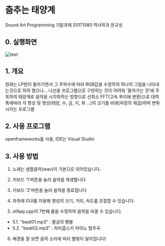 # 춤추는 태양계
Sound Art Programming 기말과제 
20171580 역사학과 문규성

## 0. 실행화면
![test](https://user-images.githubusercontent.com/55483479/70780668-685fe080-1dc8-11ea-898a-63af255a8479.png)

## 1. 개요
원래는 LP판이 돌아가면서 그 주파수에 따라 RGB값을 수정하여 하나의 그림을 나타내는것으로 하려 했으나...
나선을 프로그램으로 구현하는 것이 어려워 '돌아가는 것'에 주목하여 태양계로 음악을 시각화하는 방향으로 선회소
FFT(고속 푸리에 변환)으로 대역폭에따라 각 항성 및 행성(태양, 수, 금, 지, 화 ...)의 크기를 비례(파장의 제곱)하여 변화시키는 프로그램

## 2. 사용 프로그램
openframeworks를 사용, IDE는 Visual Studio

## 3. 사용 방법
1. 노래는 샘플음악(wav)이 기본으로 되어있습니다. 

2. 키보드 '1'버튼을 눌러 음악을 재생합니다

3. 키보드 '2'버튼을 눌러 음악을 종료힙니다

4. 좌측에 GUI를 이용해 행성의 크기, 거리, 속도를 조절할 수 있습니다.

5. ofApp.cpp의 7번째 줄을 수정하여 음악을 바꿀 수 있습니다.
- 5.1. "beat01.mp3" : 멸공의 횃불
- 5.2. "beat02.mp3" : 차이콥스키 피아노 협주곡

6. 배경을 잘 보면 음악 소리에 따라 별빛이 달라집니다!
